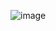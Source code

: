 ![image](https://user-images.githubusercontent.com/77382767/223321555-d3b0ae41-1bad-4122-9541-0921de931ce4.png)
